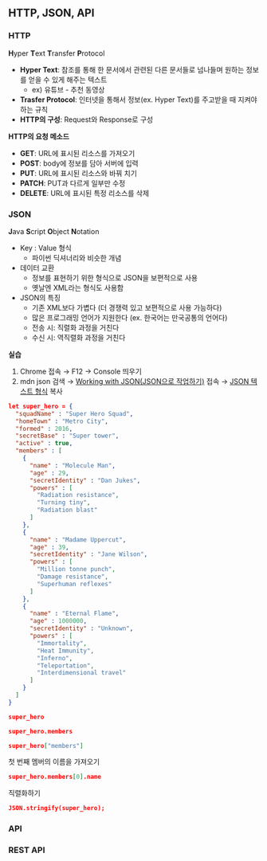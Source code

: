 ## HTTP, JSON, API
### HTTP
**H**yper
**T**ext
**T**ransfer
**P**rotocol
* __Hyper Text__: 참조를 통해 한 문서에서 관련된 다른 문서들로 넘나들며 원하는 정보를 얻을 수 있게 해주는 텍스트
  * ex) 유튜브 - 추천 동영상
* __Trasfer Protocol__: 인터넷을 통해서 정보(ex. Hyper Text)를 주고받을 때 지켜야하는 규칙
* __HTTP의 구성__: Request와 Response로 구성

__HTTP의 요청 메소드__
* __GET__: URL에 표시된 리소스를 가져오기
* __POST__: body에 정보를 담아 서버에 입력
* __PUT__: URL에 표시된 리소스와 바꿔 치기
* __PATCH__: PUT과 다르게 일부만 수정
* __DELETE__: URL에 표시된 특정 리소스를 삭제
### JSON
**J**ava
**S**cript
**O**bject
**N**otation
* Key : Value 형식
  * 파이썬 딕셔너리와 비슷한 개념
* 데이터 교환
  * 정보를 표현하기 위한 형식으로 JSON을 보편적으로 사용
  * 옛날엔 XML라는 형식도 사용함
* JSON의 특징
  * 기존 XML보다 가볍다 (더 경쟁력 있고 보편적으로 사용 가능하다)
  * 많은 프로그래밍 언어가 지원한다 (ex. 한국어는 만국공통의 언어다)
  * 전송 시: 직렬화 과정을 거친다
  * 수신 시: 역직렬화 과정을 거친다
 
__실습__
1. Chrome 접속 → F12 → Console 띄우기
2. mdn json 검색 → [Working  with JSON(JSON으로 작업하기)](https://developer.mozilla.org/ko/docs/Learn/JavaScript/Objects/JSON) 접속 → [JSON 텍스트 형식](https://mdn.github.io/learning-area/javascript/oojs/json/superheroes.json) 복사
```JSON
let super_hero = {
  "squadName" : "Super Hero Squad",
  "homeTown" : "Metro City",
  "formed" : 2016,
  "secretBase" : "Super tower",
  "active" : true,
  "members" : [
    {
      "name" : "Molecule Man",
      "age" : 29,
      "secretIdentity" : "Dan Jukes",
      "powers" : [
        "Radiation resistance",
        "Turning tiny",
        "Radiation blast"
      ]
    },
    {
      "name" : "Madame Uppercut",
      "age" : 39,
      "secretIdentity" : "Jane Wilson",
      "powers" : [
        "Million tonne punch",
        "Damage resistance",
        "Superhuman reflexes"
      ]
    },
    {
      "name" : "Eternal Flame",
      "age" : 1000000,
      "secretIdentity" : "Unknown",
      "powers" : [
        "Immortality",
        "Heat Immunity",
        "Inferno",
        "Teleportation",
        "Interdimensional travel"
      ]
    }
  ]
}
```
```JSON
super_hero
```
```JSON
super_hero.members
```
```JSON
super_hero["members"]
```
첫 번째 멤버의 이름을 가져오기
```JSON
super_hero.members[0].name
```
직렬화하기
```JSON
JSON.stringify(super_hero);
```

### API
### REST API
